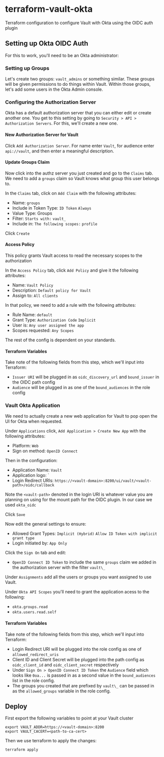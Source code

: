 # terraform-vault-okta

Terraform configuration to configure Vault with Okta using the OIDC auth plugin

## Setting up Okta OIDC Auth

For this to work, you'll need to be an Okta administrator:

### Setting up Groups

Let's create two groups: `vault_admins` or something similar. These groups will be given permissions to do things within Vault. Within those groups, let's add some users in the Okta Admin console.

### Configuring the Authorization Server

Okta has a default authorization server that you can either edit or create another one. You get to this setting by going to `Security > API > Authorization Servers`. For this, we'll create a new one.

#### New Authorization Server for Vault

Click `Add Authorization Server`. For name enter `Vault`, for audience enter `api://vault`, and then enter a meaningful description.

#### Update Groups Claim

Now click into the authz server you just created and go to the `Claims` tab. We need to add a `groups` claim so Vault knows what group this user belongs to.

In the `Claims` tab, click on `Add Claim` with the following attributes:

* Name: `groups`
* Include in Token Type: `ID Token` `Always`
* Value Type: Groups
* Filter: `Starts with:` `vault_`
* Include in: `The following scopes:` `profile`

Click `Create`

#### Access Policy

This policy grants Vault access to read the necessary scopes to the authorization

In the `Access Policy` tab, click `Add Policy` and give it the following attributes:

* Name: `Vault Policy`
* Description: `Default policy for Vault`
* Assign to: `All clients`

In that policy, we need to add a rule with the following attributes:

* Rule Name: `default`
* Grant Type: `Authorization Code` `Implicit`
* User is: `Any user assigned the app`
* Scopes requested: `Any Scopes`

The rest of the config is dependent on your standards.

#### Terraform Variables

Take note of the following fields from this step, which we'll input into Terraform:

* `Issuer URI` will be plugged in as `oidc_discovery_url` and `bound_issuer` in the OIDC path config
* `Audience` will be plugged in as one of the `bound_audiences` in the role config

### Vault Okta Application

We need to actually create a new web application for Vault to pop open the UI for Okta when requested.

Under `Applications` click, `Add Application > Create New App` with the following attributes:

* Platform: `Web`
* Sign on method: `OpenID Connect`

Then in the configuration:

* Application Name: `Vault`
* Application logo: `<upload some vault logo from the internet>
* Login Redirect URIs: `https://<vault-domain>:8200/ui/vault/<vault-path>/oidc/callback`

Note the `<vault-path>` denoted in the login URI is whatever value you are planning on using for the mount path for the OIDC plugin. In our case we used `okta_oidc`

Click `Save`

Now edit the general settings to ensure:

* Allowed Grant Types: `Implicit (Hybrid)` `Allow ID Token with implicit grant type`
* Login initiated by: `App Only`

Click the `Sign On` tab and edit:

* `OpenID Connect ID Token` to include the same `groups` claim we added in the authorization server with the filter `vault\_`

Under `Assignments` add all the users or groups you want assigned to use Vault.

Under `Okta API Scopes` you'll need to grant the application acess to the following:

* `okta.groups.read`
* `okta.users.read.self`

#### Terraform Variables

Take note of the following fields from this step, which we'll input into Terraform:

* Login Redirect URI will be plugged into the role config as one of `allowed_redirect_uris`
* Client ID and Client Secret will be plugged into the path config as `oidc_client_id` and `oidc_client_secret` respectively
* Under `Sign On > OpenID Connect ID Token` the `Audience` field which looks like `0oa...` is passed in as a second value in the `bound_audiences` list in the role config.
* The groups you created that are prefixed by `vault\_` can be passed in as the `allowed_groups` variable in the role config.

## Deploy

First export the following variables to point at your Vault cluster

```
export VAULT_ADDR=https://<vault-domain>:8200
export VAULT_CACERT=<path-to-ca-cert>
```

Then we use terraform to apply the changes:

```
terraform apply
```
